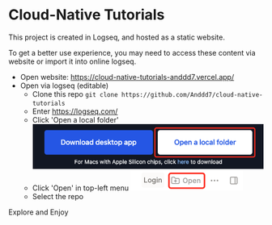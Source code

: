 # Cloud-Native Tutorials

This project is created in Logseq, and hosted as a static website.

To get a better use experience, you may need to access these content via website or import it into online logseq.

- Open website: <https://cloud-native-tutorials-anddd7.vercel.app/>
- Open via logseq (editable)
  - Clone this repo `git clone https://github.com/Anddd7/cloud-native-tutorials`
  - Enter <https://logseq.com/>
  - Click 'Open a local folder'
    ![image.png](./assets/image_1656658069509_0.png)
  - Click 'Open' in top-left menu
    ![image.png](./assets/image_1656658003437_0.png)
  - Select the repo

Explore and Enjoy
